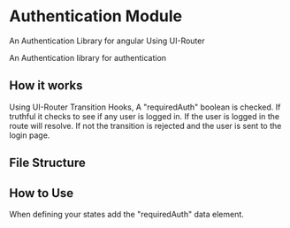 # Authentication Module
An Authentication Library for angular Using UI-Router


An Authentication library for authentication

## How it works
Using UI-Router Transition Hooks, A "requiredAuth" boolean is checked. If truthful it checks to see if any user is logged in.
If the user is logged in the route will resolve. If not the transition is rejected and the user is sent to the login page.


## File Structure


## How to Use
When defining your states add the "requiredAuth" data element.
